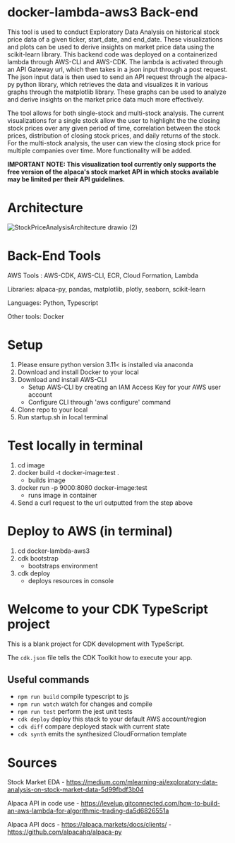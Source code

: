 # docker-lambda-aws3 Back-end 

This tool is used to conduct Exploratory Data Analysis on historical stock price data of a given ticker, start_date, and end_date. These visualizations and plots can be used to derive insights on market price data using the scikit-learn library. This backend code was deployed on a containerized lambda through AWS-CLI and AWS-CDK. The lambda is activated through an API Gateway url, which then takes in a json input through a post request. The json input data is then used to send an API request through the alpaca-py python library, which retrieves the data and visualizes it in various graphs through the matplotlib library. These graphs can be used to analyze and derive insights on the market price data much more effectively. 

The tool allows for both single-stock and multi-stock analysis. The current visualizations for a single stock allow the user to highlight the the closing stock prices over any given period of time, correlation between the stock prices, distribution of closing stock prices, and daily returns of the stock. For the multi-stock analysis, the user can view the closing stock price for multiple companies over time. More functionality will be added.

**IMPORTANT NOTE: This visualization tool currently only supports the free version of the alpaca's stock market API in which stocks available may be limited per their API guidelines.**

# Architecture

![StockPriceAnalysisArchitecture drawio (2)](https://github.com/Shashank-Sund/docker-lambda-aws3/assets/29733360/cb3ad8a7-a0cc-40cf-afc1-c85786114be1)

# Back-End Tools

AWS Tools : AWS-CDK, AWS-CLI, ECR, Cloud Formation, Lambda

Libraries: alpaca-py, pandas, matplotlib, plotly, seaborn, scikit-learn

Languages: Python, Typescript

Other tools: Docker

# Setup

1. Please ensure python version 3.11< is installed via anaconda
2. Download and install Docker to your local
3. Download and install AWS-CLI
   - Setup AWS-CLI by creating an IAM Access Key for your AWS user account
   - Configure CLI through 'aws configure' command
4. Clone repo to your local
5. Run startup.sh in local terminal


# Test locally in terminal

  1. cd image
  2. docker build -t docker-image:test .
     - builds image
  3. docker run -p 9000:8080 docker-image:test
     - runs image in container
  4. Send a curl request to the url outputted from the step above

# Deploy to AWS (in terminal)

  1. cd docker-lambda-aws3
  2. cdk bootstrap
     - bootstraps environment
  4. cdk deploy
     - deploys resources in console

# Welcome to your CDK TypeScript project

This is a blank project for CDK development with TypeScript.

The `cdk.json` file tells the CDK Toolkit how to execute your app.

## Useful commands

* `npm run build`   compile typescript to js
* `npm run watch`   watch for changes and compile
* `npm run test`    perform the jest unit tests
* `cdk deploy`      deploy this stack to your default AWS account/region
* `cdk diff`        compare deployed stack with current state
* `cdk synth`       emits the synthesized CloudFormation template

# Sources

Stock Market EDA - https://medium.com/mlearning-ai/exploratory-data-analysis-on-stock-market-data-5d99fbdf3b04

Alpaca API in code use - https://levelup.gitconnected.com/how-to-build-an-aws-lambda-for-algorithmic-trading-da5d6826551a

Alpaca API docs - https://alpaca.markets/docs/clients/
                - https://github.com/alpacahq/alpaca-py


   
